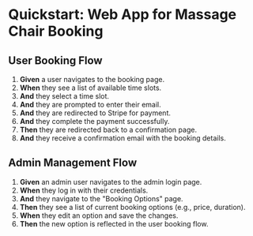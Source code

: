 # Quickstart: Web App for Massage Chair Booking

## User Booking Flow

1. **Given** a user navigates to the booking page.
2. **When** they see a list of available time slots.
3. **And** they select a time slot.
4. **And** they are prompted to enter their email.
5. **And** they are redirected to Stripe for payment.
6. **And** they complete the payment successfully.
7. **Then** they are redirected back to a confirmation page.
8. **And** they receive a confirmation email with the booking details.

## Admin Management Flow

1. **Given** an admin user navigates to the admin login page.
2. **When** they log in with their credentials.
3. **And** they navigate to the "Booking Options" page.
4. **Then** they see a list of current booking options (e.g., price, duration).
5. **When** they edit an option and save the changes.
6. **Then** the new option is reflected in the user booking flow.
